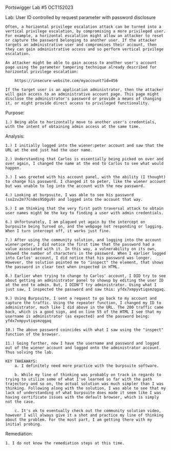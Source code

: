 Portswigger Lab #5 OCT152023 

Lab: User ID controlled by request parameter with password disclosure 
    
    Often, a horizontal privilege escalation attack can be turned into a vertical privilege escalation, by compromising a more privileged user. For example, a horizontal escalation might allow an attacker to reset or capture the password belonging to another user. If the attacker targets an administrative user and compromises their account, then they can gain administrative access and so perform vertical privilege escalation.

    An attacker might be able to gain access to another user's account page using the parameter tampering technique already described for horizontal privilege escalation:

        https://insecure-website.com/myaccount?id=456

    If the target user is an application administrator, then the attacker will gain access to an administrative account page. This page might disclose the administrator's password or provide a means of changing it, or might provide direct access to privileged functionality.


Purpose: 

    1.) Being able to horizontally move to another user's credentials, with the intent of obtaining admin access at the same time.

Analysis: 
    
    1.) I initially logged into the wiener:peter account and saw that the URL at the end just had the user name. 

    2.) Understanding that Carlos is essentially being picked on over and over again, I changed the name at the end to Carlos to see what would happen.

    3.) I was greeted with his account panel, with the ability (I thought) to change his password. I changed it to peter, like the wiener account but was unable to log into the account with the new password. 

    4.) Looking at burpsuite, I was able to see his password (so2zv2m77cn8es950gu9) and logged into the account that way. 

    5.) I am thinking that the very first path traversal attack to obtain user names might be the key to finding a user with admin credentials.

    6.) Unfortunately, I am plagued yet again by the intercept on burpsuite being turned on, and the webpage not responding or lagging. When I turn intercept off, it works just fine.

    7.) After using the community solution, and logging into the account wiener:peter, I did notice the first time that the password had a value associated with it. In this way, a vulnerability on its own, showed the number of characters in the password. When I earlier logged into Carlos' account, I did notice that his password was longer. However, the solution pointed me to "inspect" the element, that shows the password in clear text when inspected in HTML.

    8.) Earlier when trying to change to Carlos' account, I DID try to see about getting an administrator panel to showup by editing the user ID at the end to admin. But, I DIDN'T try administrator. Using what I just saw, I inspected the password and saw this: yfdx7xmpyvtiqsmzqgaq.

    9.) Using Burpsuite, I sent a request to go back to my account and capture the traffic. Using the repeater function, I changed my ID to administrator, much like I did above in the URL. The 200 traffic came back, which is a good sign, and on line 55 of the HTML I see that my username is administrator (as expected) and the password being: yfdx7xmpyvtiqsmzqgaq 

    10.) The above password coincides with what I saw using the "inspect" function of the browser.

    11.) Going further, now I have the username and password and logged out of the wiener account and logged onto the administrator account. Thus solving the lab. 

    KEY TAKEAWAYS:
        a. I definitely need more practice with the burpsuite software.
        
        b. While my line of thinking was probably on track in regards to trying to utilize some of what I've learned so far with the path trajectory and so on, the actual solution was much simpler than I was thinking. Following along with the solution, I was able to see that my lack of understanding of what burpsuite does made it seem like I was having certificate issues with the default browser, which is simply not the case. 
        
        c. It's ok to eventually check out the community solution video, however I will always give it a shot and practice my line of thinking about the problem. For the most part, I am getting there with my initial probing.

Remediation: 
    
    1. I do not know the remediation steps at this time.